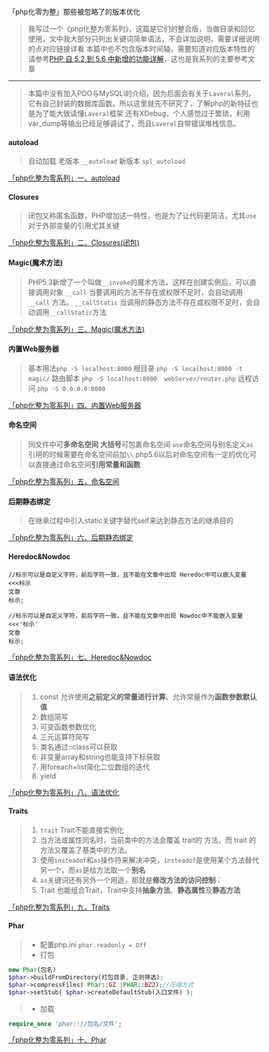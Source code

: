 「php化零为整」那些被忽略了的版本优化

>我写过一个《php化整为零系列》，这篇是它们的整合版，当做目录和回忆使用，文中我大部分只列出关键词简单语法，不会详加说明，需要详细说明的点对应链接详看
>本篇中也不包含版本时间轴，需要知道对应版本特性的请参考[PHP 自 5.2 到 5.6 中新增的功能详解](https://segmentfault.com/a/1190000000403307#articleHeader13)，这也是我系列的主要参考文章

-------
>本篇中没有加入PDO与MySQLi的介绍，因为后面会有关于`Laveral`系列，它有自己封装的数据库函数。所以这里就先不研究了，了解php的新特征也是为了能大致读懂`Laveral`框架
>还有XDebug，个人感觉过于繁琐，利用var_dump等输出已经足够调试了，而且`Laveral`自带错误堆栈信息。

#### autoload
>自动加载 
>老版本 `__autoload`
>新版本 `spl_autoload`

[「php化整为零系列」一、autoload](http://www.jianshu.com/p/ad4fcdd323f3)

####  Closures
>闭包又称匿名函数，PHP增加这一特性，也是为了让代码更简洁，尤其`use`对于外部变量的引用尤其关键

[「php化整为零系列」二、Closures(闭包)](http://www.jianshu.com/p/606719159b6e)

#### Magic(魔术方法)
>PHP5.3新增了一个叫做`__invoke`的魔术方法，这样在创建实例后，可以直接调用对象
>`__call` 当要调用的方法不存在或权限不足时，会自动调用`__call` 方法。
`__callStatic` 当调用的静态方法不存在或权限不足时，会自动调用`__callStatic`方法

[「php化整为零系列」三、Magic(魔术方法)](http://www.jianshu.com/p/c825de3a1baa)

#### 内置Web服务器
> 基本用法`php -S localhost:8000`
> 根目录 `php -S localhost:8000 -t magic/`
> 路由脚本 `php -S localhost:8000  webServer/router.php`
> 远程访问 `php -S 0.0.0.0:8000`

[「php化整为零系列」四、内置Web服务器](http://www.jianshu.com/p/6f315328c6ef)

#### 命名空间
>同文件中可**多命名空间**
>**大括号**可包裹命名空间
>`use`命名空间与别名定义`as`
>引用的时候需要在命名空间前加`\\`
>php5.6以后对命名空间有一定的优化可以直接通过命名空间**引用常量和函数**

[「php化整为零系列」五、命名空间](http://www.jianshu.com/p/2d1a813c4b1c)

#### 后期静态绑定
>在继承过程中引入static关键字替代self来达到静态方法的继承目的

[「php化整为零系列」六、后期静态绑定](http://www.jianshu.com/p/5c84d7b77dde)

#### Heredoc&Nowdoc

```
//标示可以是自定义字符，前后字符一致，且不能在文章中出现 Heredoc中可以嵌入变量
<<<标示
文章
标示;
```

```
//标示可以是自定义字符，前后字符一致，且不能在文章中出现 Nowdoc中不能嵌入变量
<<<'标示'
文章
标示;
```

[「php化整为零系列」七、Heredoc&Nowdoc](http://www.jianshu.com/p/92f2e3b24b39)

#### 语法优化
>1. const 允许使用**之前定义的常量进行计算**、允许常量作为**函数参数默认值**
>2. 数组简写
>3. 可变函数参数优化
>4. 三元运算符简写
>5. 类名通过::class可以获取
>6. 非变量array和string也能支持下标获取
>7. 用foreach+list简化二位数组的迭代
>8. yield

[「php化整为零系列」八、语法优化](http://www.jianshu.com/p/4076b6910e2f)

#### Traits
>1. `trait`  Trait不能直接实例化
>2. 当方法或属性同名时，当前类中的方法会覆盖 trait的 方法，而 trait 的方法又覆盖了基类中的方法。
>3. 使用`insteadof`和`as`操作符来解决冲突，`insteadof`是使用某个方法替代另一个，而`as`是给方法取一个**别名**
>4. `as`关键词还有另外一个用途，那就是**修改方法的访问控制**：
>5. Trait 也能组合Trait，Trait中支持**抽象方法**、**静态属性**及**静态方法**

[「php化整为零系列」九、Traits](http://www.jianshu.com/p/3a2401bd126f)

#### Phar
>- 配置php.ini `phar.readonly = Off`
>- 打包
    

```php
new Phar(包名)
$phar->buildFromDirectory(打包目录, 正则筛选);
$phar->compressFiles( Phar::GZ |PHAR::BZ2);//压缩方式
$phar->setStub( $phar->createDefaultStub(入口文件) );
```

>- 加载

```php
require_once 'phar:://包名/文件';
```

[「php化整为零系列」十、Phar](http://www.jianshu.com/p/922a97025eed)